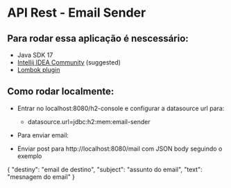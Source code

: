 # API Rest - Email Sender

## Para rodar essa aplicação é nescessário:

- Java SDK 17
- [Intellij IDEA Community](https://www.jetbrains.com/pt-br/idea/) (suggested)
- [Lombok plugin](https://projectlombok.org/)

## Como rodar localmente:

- Entrar no localhost:8080/h2-console e configurar a datasource url para:
  - datasource.url=jdbc:h2:mem:email-sender

- Para enviar email:

- Enviar post para http://localhost:8080/mail com JSON body seguindo o exemplo


{
"destiny": "email de destino",
"subject": "assunto do email",
"text": "mesnagem do email"
}